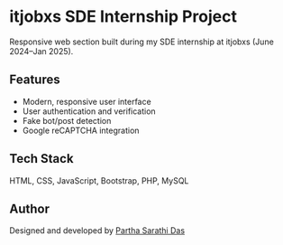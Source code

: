 # itjobxs SDE Internship Project

Responsive web section built during my SDE internship at itjobxs (June 2024–Jan 2025).

## Features
- Modern, responsive user interface
- User authentication and verification
- Fake bot/post detection
- Google reCAPTCHA integration

## Tech Stack
HTML, CSS, JavaScript, Bootstrap, PHP, MySQL

## Author
Designed and developed by [Partha Sarathi Das](https://www.linkedin.com/in/partha-sarathi-das-bbb09b260/)

